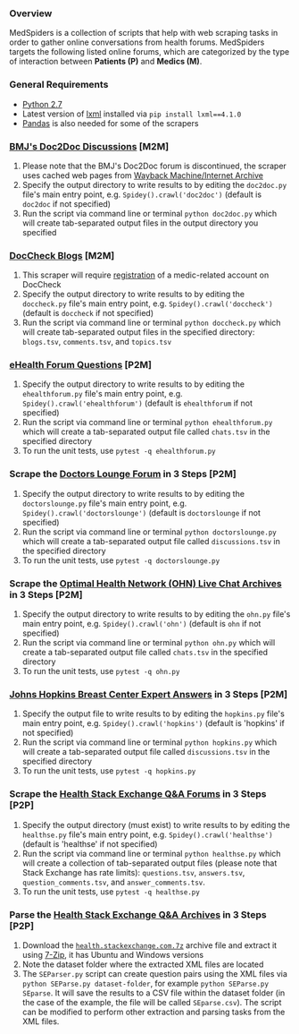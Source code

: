 ### Overview

MedSpiders is a collection of scripts that help with web scraping tasks in order to gather online conversations from health forums. MedSpiders targets the following listed online forums, which are categorized by the type of interaction between **Patients (P)** and **Medics (M)**.

### General Requirements

- [Python 2.7](https://www.python.org/downloads)
- Latest version of [lxml](http://lxml.de) installed via `pip install lxml==4.1.0`
- [Pandas](https://pypi.org/project/pandas/) is also needed for some of the scrapers

### [BMJ's Doc2Doc Discussions](https://web.archive.org/web/20160615105956/http://doc2doc.bmj.com/) [M2M]

1. Please note that the BMJ's Doc2Doc forum is discontinued, the scraper uses cached web pages from [Wayback Machine/Internet Archive](https://archive.org)
2. Specify the output directory to write results to by editing the `doc2doc.py` file's main entry point, e.g. `Spidey().crawl('doc2doc')` (default is `doc2doc` if not specified)
3. Run the script via command line or terminal `python doc2doc.py` which will create tab-separated output files in the output directory you specified

### [DocCheck Blogs](http://www.doccheck.com/com/ask/) [M2M]

1. This scraper will require [registration](http://www.doccheck.com/com/account/register/) of a medic-related account on DocCheck
2. Specify the output directory to write results to by editing the `doccheck.py` file's main entry point, e.g. `Spidey().crawl('doccheck')` (default is `doccheck` if not specified)
3. Run the script via command line or terminal `python doccheck.py` which will create tab-separated output files in the specified directory: `blogs.tsv`, `comments.tsv`, and `topics.tsv`

### [eHealth Forum Questions](https://ehealthforum.com/health/ask_a_doctor_forums.html) [P2M]

1. Specify the output directory to write results to by editing the `ehealthforum.py` file's main entry point, e.g. `Spidey().crawl('ehealthforum')`  (default is `ehealthforum` if not specified)
2. Run the script via command line or terminal `python ehealthforum.py` which will create a tab-separated output file called `chats.tsv` in the specified directory
3. To run the unit tests, use `pytest -q ehealthforum.py`

### Scrape the [Doctors Lounge Forum](https://www.doctorslounge.com/forums/) in 3 Steps [P2M]

1. Specify the output directory to write results to by editing the `doctorslounge.py` file's main entry point, e.g. `Spidey().crawl('doctorslounge')`   (default is `doctorslounge` if not specified)
2. Run the script via command line or terminal `python doctorslounge.py` which will create a tab-separated output file called `discussions.tsv` in the specified directory
3. To run the unit tests, use `pytest -q doctorslounge.py`

### Scrape the [Optimal Health Network (OHN) Live Chat Archives](https://web.archive.org/web/20130129082319/http://www.optimalhealthnetwork.com/Alternative-Health-Live-Chat-Log-Archive-s/196.htm) in 3 Steps [P2M]

1. Specify the output directory to write results to by editing the `ohn.py` file's main entry point, e.g. `Spidey().crawl('ohn')` (default is `ohn` if not specified)
2. Run the script via command line or terminal `python ohn.py` which will create a tab-separated output file called `chats.tsv` in the specified directory
3. To run the unit tests, use `pytest -q ohn.py`

### [Johns Hopkins Breast Center Expert Answers](http://www.hopkinsbreastcenter.org/services/ask_expert/) in 3 Steps [P2M]

1. Specify the output file to write results to by editing the `hopkins.py` file's main entry point, e.g. `Spidey().crawl('hopkins')` (default is 'hopkins' if not specified)
2. Run the script via command line or terminal `python hopkins.py` which will create a tab-separated output file called `discussions.tsv` in the specified directory
3. To run the unit tests, use `pytest -q hopkins.py`

### Scrape the [Health Stack Exchange Q&A Forums](https://health.stackexchange.com/questions?pagesize=50&sort=newest) in 3 Steps [P2P]

1. Specify the output directory (must exist) to write results to by editing the `healthse.py` file's main entry point, e.g. `Spidey().crawl('healthse')` (default is 'healthse' if not specified)
2. Run the script via command line or terminal `python healthse.py` which will create a collection of tab-separated output files (please note that Stack Exchange has rate limits): `questions.tsv`, `answers.tsv`, `question_comments.tsv`, and `answer_comments.tsv`.
3. To run the unit tests, use `pytest -q healthse.py`

### Parse the [Health Stack Exchange Q&A Archives](https://archive.org/download/stackexchange) in 3 Steps [P2P]

1. Download the [`health.stackexchange.com.7z`](https://archive.org/download/stackexchange) archive file and extract it using [7-Zip](http://www.7-zip.org/download.html), it has Ubuntu and Windows versions
2. Note the dataset folder where the extracted XML files are located
3. The `SEParser.py` script can create question pairs using the XML files via `python SEParse.py dataset-folder`, for example `python SEParse.py SEparse`. It will save the results to a CSV file within the dataset folder (in the case of the example, the file will be called `SEparse.csv`). The script can be modified to perform other extraction and parsing tasks from the XML files.
